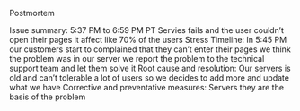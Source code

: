Postmortem


Issue summary:
5:37 PM to 6:59 PM PT
Servies fails and the user couldn’t open their pages it affect like 70% of the users
Stress 
Timeline:
In  5:45 PM our  customers start to complained that they can’t enter their pages we think the problem was in our server we report the problem to the technical support team and let them solve it 
Root cause and resolution:
Our servers is old and can’t tolerable a lot of users so we decides to add more and update what we have 
Corrective and preventative measures:
Servers they are the basis of the problem

